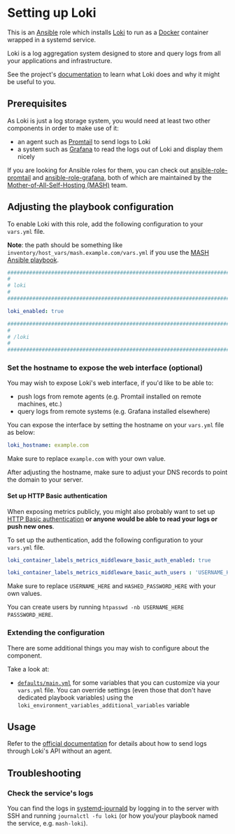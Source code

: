 <!--
SPDX-FileCopyrightText: 2020 - 2024 MDAD project contributors
SPDX-FileCopyrightText: 2020 - 2024 Slavi Pantaleev
SPDX-FileCopyrightText: 2020 Aaron Raimist
SPDX-FileCopyrightText: 2020 Chris van Dijk
SPDX-FileCopyrightText: 2020 Dominik Zajac
SPDX-FileCopyrightText: 2020 Mickaël Cornière
SPDX-FileCopyrightText: 2022 François Darveau
SPDX-FileCopyrightText: 2022 Julian Foad
SPDX-FileCopyrightText: 2022 Warren Bailey
SPDX-FileCopyrightText: 2023 Antonis Christofides
SPDX-FileCopyrightText: 2023 Felix Stupp
SPDX-FileCopyrightText: 2023 Julian-Samuel Gebühr
SPDX-FileCopyrightText: 2023 Pierre 'McFly' Marty
SPDX-FileCopyrightText: 2024 Tiz
SPDX-FileCopyrightText: 2024 - 2025 Suguru Hirahara

SPDX-License-Identifier: AGPL-3.0-or-later
-->

# Setting up Loki

This is an [Ansible](https://www.ansible.com/) role which installs [Loki](https://grafana.com/oss/loki/) to run as a [Docker](https://www.docker.com/) container wrapped in a systemd service.

Loki is a log aggregation system designed to store and query logs from all your applications and infrastructure.

See the project's [documentation](https://grafana.com/docs/loki/latest/) to learn what Loki does and why it might be useful to you.

## Prerequisites

As Loki is just a log storage system, you would need at least two other components in order to make use of it:

- an agent such as [Promtail](https://grafana.com/oss/promtail/) to send logs to Loki
- a system such as [Grafana](https://grafana.com/) to read the logs out of Loki and display them nicely

If you are looking for Ansible roles for them, you can check out [ansible-role-promtail](https://github.com/mother-of-all-self-hosting/ansible-role-promtail) and [ansible-role-grafana](https://github.com/mother-of-all-self-hosting/ansible-role-grafana), both of which are maintained by the [Mother-of-All-Self-Hosting (MASH)](https://github.com/mother-of-all-self-hosting) team.

## Adjusting the playbook configuration

To enable Loki with this role, add the following configuration to your `vars.yml` file.

**Note**: the path should be something like `inventory/host_vars/mash.example.com/vars.yml` if you use the [MASH Ansible playbook](https://github.com/mother-of-all-self-hosting/mash-playbook).

```yaml
########################################################################
#                                                                      #
# loki                                                                 #
#                                                                      #
########################################################################

loki_enabled: true

########################################################################
#                                                                      #
# /loki                                                                #
#                                                                      #
########################################################################
```

### Set the hostname to expose the web interface (optional)

You may wish to expose Loki's web interface, if you'd like to be able to:

- push logs from remote agents (e.g. Promtail installed on remote machines, etc.)
- query logs from remote systems (e.g. Grafana installed elsewhere)

You can expose the interface by setting the hostname on your `vars.yml` file as below:

```yaml
loki_hostname: example.com
```

Make sure to replace `example.com` with your own value.

After adjusting the hostname, make sure to adjust your DNS records to point the domain to your server.

#### Set up HTTP Basic authentication

When exposing metrics publicly, you might also probably want to set up [HTTP Basic authentication](https://developer.mozilla.org/en-US/docs/Web/HTTP/Authentication) **or anyone would be able to read your logs or push new ones**.

To set up the authentication, add the following configuration to your `vars.yml` file.

```yaml
loki_container_labels_metrics_middleware_basic_auth_enabled: true

loki_container_labels_metrics_middleware_basic_auth_users : 'USERNAME_HERE:HASHED_PASSWORD_HERE'
```

Make sure to replace `USERNAME_HERE` and `HASHED_PASSWORD_HERE` with your own values.

You can create users by running `htpasswd -nb USERNAME_HERE PASSSWORD_HERE`.

### Extending the configuration

There are some additional things you may wish to configure about the component.

Take a look at:

- [`defaults/main.yml`](../defaults/main.yml) for some variables that you can customize via your `vars.yml` file. You can override settings (even those that don't have dedicated playbook variables) using the `loki_environment_variables_additional_variables` variable

## Usage

Refer to the [official documentation](https://grafana.com/docs/loki/latest/reference/api/#post-lokiapiv1push) for details about how to send logs through Loki's API without an agent.

## Troubleshooting

### Check the service's logs

You can find the logs in [systemd-journald](https://www.freedesktop.org/software/systemd/man/systemd-journald.service.html) by logging in to the server with SSH and running `journalctl -fu loki` (or how you/your playbook named the service, e.g. `mash-loki`).
